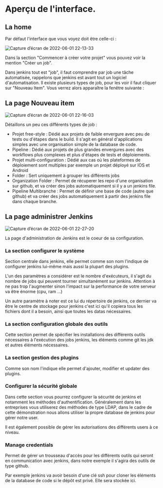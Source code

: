 # Aperçu de l'interface. 

## La home

Par défaut l'interface que vous voyez doit être celle-ci : 

![Capture d’écran de 2022-06-01 22-13-33](https://user-images.githubusercontent.com/98811386/171493252-5ffeb4fb-0bc3-4588-a437-b9426a50285c.png)

Dans la section "Commencer à créer votre projet" vous pouvez voir la mention "Créer un job". 

Dans jenkins tout est "job", il faut comprendre par job une tâche automatisée, rappelons que jenkins est avant tout un logiciel d'automatisation. Il existe plusieurs types de job, pour les voir il faut cliquer sur "Nouveau Item". Vous verrez alors apparaître la fenêtre suivante : 

## La page Nouveau item

![Capture d’écran de 2022-06-01 22-16-03](https://user-images.githubusercontent.com/98811386/171493611-1ee0cf2b-7954-4d20-8f5a-9a13b626db26.png)

Détaillons un peu ces différents types de job :

* Projet free-style : Dédié aux projets de faible envergure avec peu de tests ou d'étapes dans le build. Il s'agit en général d'applications simples avec une organisation simple de la database de code. 
* Pipeline : Dédié aux projets de plus grandes envergures avec des workflows plus complexes et plus d'étapes de tests et déploiements. 
* Projet multi-configuration : Dédié aux cas où les plateformes de déploiement sont multiples par exemple un projet déployé sur IOS et Android
* Folder : Sert uniquement à grouper les différents jobs
* Organization Folder : Permet de récuperer les repo d'une organisation sur github, et va créer des jobs automatiquement si il y a un jenkins file. 
* Pipeline Multibranche : Permet de définir une base de code (autre que github) et va créer des jobs automatiquement à partir des jenkins file dans chaque branche. 

## La page administrer Jenkins

![Capture d’écran de 2022-06-01 22-27-20](https://user-images.githubusercontent.com/98811386/171495667-7c08b5fa-ec5c-4a9a-bb9d-dfed090499dd.png)

La page d'administration de Jenkins est le coeur de sa configuration. 

### La section configurer le système 

Section centrale dans jenkins, elle permet comme son nom l'indique de configurer jenkins lui-même mais aussi la plupart des plugins. 

L'un des paramètres a considérer est le nombre d'exécuteurs, il s'agit du nombre de jobs qui peuvent tourner simultanément sur jenkins. Attention à ne pas trop l'augmenter sinon l'impact sur la performance de votre serveur va être énorme (cpu, ram ...)

Un autre paramètre à noter est ce lui du répertoire de jenkins, ce dernier va être le centre de stockage pour jenkins c'est ici qu'il copiera tous les fichiers dont il a besoin, ainsi que toutes les datas nécessaires. 

### La section configuration globale des outils

Cette section permet de spécifier les installations des différents outils nécessaires à l'exécution des jobs jenkins, les éléments comme git les jdk et autres éléments nécessaires. 

### La section gestion des plugins

Comme son nom l'indique elle permet d'ajouter, modifier et updater des plugins. 

### Configurer la sécurité globale 

Dans cette section vous pourrez configurer la sécurité de jenkins et notamment les méthodes d'authentification. Généralement dans les entreprises vous utiliserez des méthodes de type LDAP, dans le cadre de cette démonstration nous allons utiliser la propre database de jenkins pour gérer notre user. 

Il est également possible de gérer les autorisations des différents users à ce niveau. 

### Manage credentials

Permet de gérer un trousseau d'accès pour les différents outils qui seront en communication avec jenkins, dans notre exemple il s'agira des outils de type github. 

Par exemple jenkins va avoir besoin d'une clé ssh pour cloner les éléments de la database de code si le dépôt est privé. Elle sera stockée ici. 
